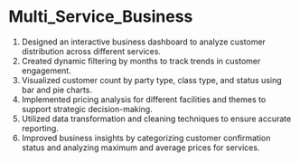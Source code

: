 # Multi_Service_Business
1. Designed an interactive business dashboard to analyze customer distribution across different services.
2. Created dynamic filtering by months to track trends in customer engagement.
3. Visualized customer count by party type, class type, and status using bar and pie charts.
4. Implemented pricing analysis for different facilities and themes to support strategic decision-making.
5. Utilized data transformation and cleaning techniques to ensure accurate reporting.
6. Improved business insights by categorizing customer confirmation status and analyzing maximum and average prices for services.
